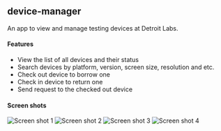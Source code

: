 device-manager
---
An app to view and manage testing devices at Detroit Labs. 

#### Features
* View the list of all devices and their status
* Search devices by platform, version, screen size, resolution and etc.
* Check out device to borrow one
* Check in device to return one
* Send request to the checked out device 

#### Screen shots
![Screen shot 1](docs/screenshot_1.png)
![Screen shot 2](docs/screenshot_1.png)
![Screen shot 3](docs/screenshot_1.png)
![Screen shot 4](docs/screenshot_1.png)
